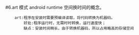 #6.art 模式  android runtime
		空间换时间的概念。

		art:程序在安装时需要预编译读取，将代码转换为机器码。
            好处:程序运行时，无需时时转换，运行速度快；
            缺点：安装时间稍长，由于转换机器码，所以占用略高的存储空间